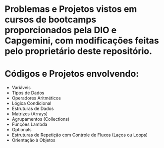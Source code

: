 # Problemas e Projetos vistos em cursos de bootcamps proporcionados pela DIO e Capgemini, com modificações feitas pelo proprietário deste repositório.

# Códigos e Projetos envolvendo:
- Variáveis
- Tipos de Dados
- Operadores Aritméticos 
- Lógica Condicional 
- Estruturas de Dados 
- Matrizes (Arrays)
- Agrupamentos (Collections)
- Funções Lambda
- Optionals
- Estruturas de Repetição com Controle de Fluxos (Laços ou Loops)
- Orientação à Objetos
